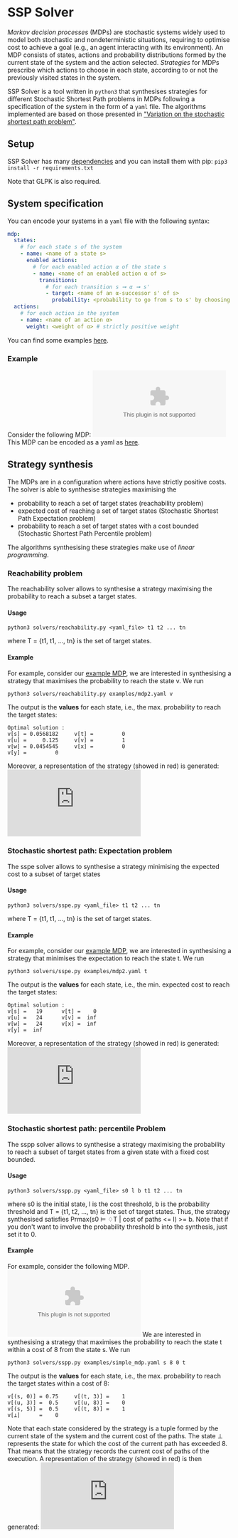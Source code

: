 SSP Solver
===
*Markov decision processes* (MDPs) are stochastic systems widely used to model both stochastic and nondeterministic situations, requiring to optimise cost to achieve a goal (e.g., an agent interacting with its environment).
An MDP consists of states, actions and probability distributions formed by the current state of the system and the action selected.
*Strategies* for MDPs prescribe which actions to choose in each state, according to or not the previously visited states in the system.

SSP Solver is a tool written in `python3` that synthesises strategies for different Stochastic Shortest Path problems
in MDPs following a specification of the system in the form of a ``yaml`` file.
The algorithms implemented are based on those presented in ["Variation on the stochastic shortest path problem"](https://arxiv.org/abs/1411.0835).

## Setup
SSP Solver has many [dependencies](https://github.com/theGreatGiorgio/Stochastic-Shortest-Path/blob/master/ssp/requirements.txt) and you can install them with pip:
```pip3 install -r requirements.txt```

Note that GLPK is also required.

## System specification
You can encode your systems in a `yaml` file with the following syntax:
```yaml
mdp:
  states:
    # for each state s of the system
    - name: <name of a state s>
      enabled actions:
        # for each enabled action α of the state s
        - name: <name of an enabled action α of s>
          transitions:
            # for each transition s ➞ α ➞ s'
            - target: <name of an α-successor s' of s>
              probability: <probability to go from s to s' by choosing α>
  actions:
    # for each action in the system
    - name: <name of an action α>
      weight: <weight of α> # strictly positive weight
```
You can find some examples [here](https://github.com/theGreatGiorgio/Stochastic-Shortest-Path/tree/master/ssp/examples).
### Example
Consider the following MDP:
![alt text](https://cdn.rawgit.com/theGreatGiorgio/Stochastic-Shortest-Path/95e87948/ssp/examples/mdp2.eps)
This MDP can be encoded as a yaml as [here](https://github.com/theGreatGiorgio/Stochastic-Shortest-Path/blob/master/ssp/examples/mdp2.yaml).

## Strategy synthesis
The MDPs are in a configuration where actions have strictly positive costs.
The solver is able to synthesise strategies maximising the
  - probability to reach a set of target states (reachability problem)
  - expected cost of reaching a set of target states (Stochastic Shortest Path Expectation problem)
  - probability to reach a set of target states with a cost bounded (Stochastic Shortest Path Percentile problem)

The algorithms synthesising these strategies make use of *linear programming*.
### Reachability problem
The reachability solver allows to synthesise a strategy maximising the probability to reach a subset a target states.
#### Usage
```
python3 solvers/reachability.py <yaml_file> t1 t2 ... tn
```
where T = \{t1, t1, ..., tn\} is the set of target states.

#### Example

For example, consider our [example MDP](https://github.com/theGreatGiorgio/Stochastic-Shortest-Path/blob/master/ssp/examples/mdp2.yaml), we are interested in synthesising a strategy that maximises the probability to reach the state v.
We run
```
python3 solvers/reachability.py examples/mdp2.yaml v
```
The output is the **values** for each state, i.e., the max. probability to reach the target states:
```
Optimal solution :
v[s] = 0.0568182 	 v[t] =         0
v[u] =     0.125 	 v[v] =         1
v[w] = 0.0454545 	 v[x] =         0
v[y] =         0
```
Moreover, a representation of the strategy (showed in red) is generated:
![alt text](https://cdn.rawgit.com/theGreatGiorgio/Stochastic-Shortest-Path/d4282048/ssp/examples/mdp2.gv.pdf)

### Stochastic shortest path: Expectation problem
The sspe solver allows to synthesise a strategy minimising the expected cost to a subset of target states

#### Usage
```
python3 solvers/sspe.py <yaml_file> t1 t2 ... tn
```
where T = \{t1, t1, ..., tn\} is the set of target states.
#### Example
For example, consider our [example MDP](https://github.com/theGreatGiorgio/Stochastic-Shortest-Path/blob/master/ssp/examples/mdp2.yaml), we are interested in synthesising a strategy that minimises the expectation to reach the state t.
We run
```
python3 solvers/sspe.py examples/mdp2.yaml t
```
The output is the **values** for each state, i.e., the min. expected cost to reach the target states:
```
Optimal solution :
v[s] =   19 	 v[t] =    0
v[u] =   24 	 v[v] =  inf
v[w] =   24 	 v[x] =  inf
v[y] =  inf
```
Moreover, a representation of the strategy (showed in red) is generated:
![alt text](https://cdn.rawgit.com/theGreatGiorgio/Stochastic-Shortest-Path/182f3eb0/ssp/examples/mdp2-e.gv.pdf)

### Stochastic shortest path: percentile Problem
The sspp solver allows to synthesise a strategy maximising the probability to reach a subset of target states from a given state with a fixed cost bounded.
#### Usage
```
python3 solvers/sspp.py <yaml_file> s0 l b t1 t2 ... tn
```
where s0 is the initial state, l is the cost threshold, b is the probability threshold and T = \{t1, t2, ..., tn\} is the set of target states.
Thus, the strategy synthesised satisfies Prmax(s0 ⊨ ♢T | cost of paths <= l) >= b. Note that if you don't want to involve the probability threshold b into the synthesis, just set it to 0.

#### Example
For example, consider the following MDP.
![alt text](https://cdn.rawgit.com/theGreatGiorgio/Stochastic-Shortest-Path/182f3eb0/Rapport/figures/sspp1.eps)
We are interested in synthesising a strategy that maximises the probability to reach the state t within a cost of 8 from the state s.
We run
```
python3 solvers/sspp.py examples/simple_mdp.yaml s 8 0 t
```
The output is the **values** for each state, i.e., the max. probability to reach the target states within a cost of 8:
```
v[(s, 0)] = 0.75 	 v[(t, 3)] =    1
v[(u, 3)] =  0.5 	 v[(u, 8)] =    0
v[(s, 5)] =  0.5 	 v[(t, 8)] =    1
v[⊥]      =    0
```
Note that each state considered by the strategy is a tuple formed by the current state of the system and the current cost of the paths. The state ⊥ represents the state for which the cost of the current path has exceeded 8. That means that the strategy records the current cost of paths of the execution.
A representation of the strategy (showed in red) is then generated:
![alt text](https://cdn.rawgit.com/theGreatGiorgio/Stochastic-Shortest-Path/182f3eb0/Rapport/figures/simple_mdp2.pdf)
